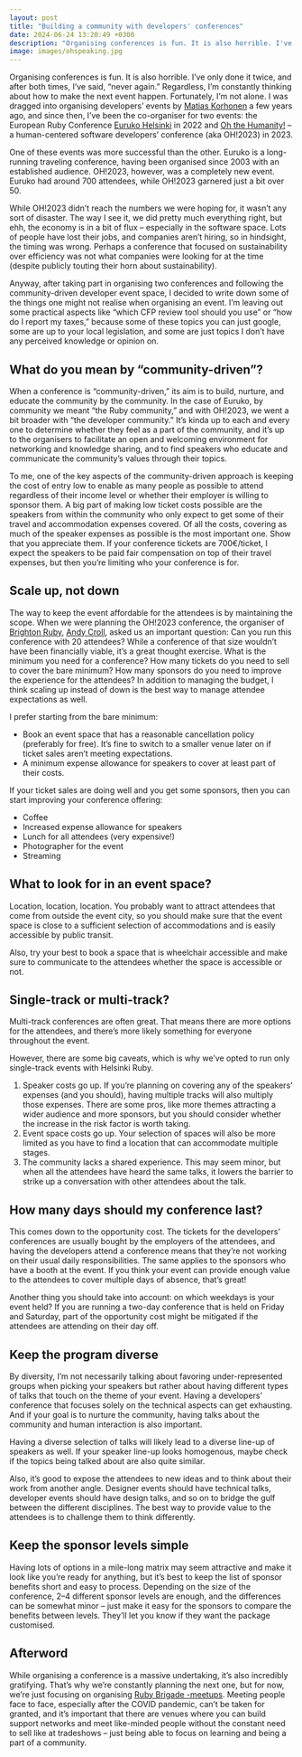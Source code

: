 ```yaml
---
layout: post
title: "Building a community with developers' conferences"
date: 2024-06-24 13:20:49 +0300
description: "Organising conferences is fun. It is also horrible. I've only done it twice and after both times I've said 'never again'. Regardless, I'm constantly thinking how to make the next event happen."
image: images/ohspeaking.jpg
---
```


Organising conferences is fun. It is also horrible. I’ve only done it twice, and after both times, I’ve said, “never again.” Regardless, I’m constantly thinking about how to make the next event happen. Fortunately, I’m not alone. I was dragged into organising developers’ events by [Matias Korhonen](https://randomerrata.com) a few years ago, and since then, I’ve been the co-organiser for two events: the European Ruby Conference [Euruko Helsinki](https://2022.euruko.org) in 2022 and [Oh the Humanity!](https://oh.helsinkiruby.fi) – a human-centered software developers’ conference (aka OH!2023) in 2023.

One of these events was more successful than the other. Euruko is a long-running traveling conference, having been organised since 2003 with an established audience. OH!2023, however, was a completely new event. Euruko had around 700 attendees, while OH!2023 garnered just a bit over 50.

While OH!2023 didn’t reach the numbers we were hoping for, it wasn’t any sort of disaster. The way I see it, we did pretty much everything right, but ehh, the economy is in a bit of flux – especially in the software space. Lots of people have lost their jobs, and companies aren’t hiring, so in hindsight, the timing was wrong. Perhaps a conference that focused on sustainability over efficiency was not what companies were looking for at the time (despite publicly touting their horn about sustainability).

Anyway, after taking part in organising two conferences and following the community-driven developer event space, I decided to write down some of the things one might not realise when organising an event. I’m leaving out some practical aspects like “which CFP review tool should you use” or “how do I report my taxes,” because some of these topics you can just google, some are up to your local legislation, and some are just topics I don’t have any perceived knowledge or opinion on.

## What do you mean by “community-driven”?

When a conference is “community-driven,” its aim is to build, nurture, and educate the community by the community. In the case of Euruko, by community we meant “the Ruby community,” and with OH!2023, we went a bit broader with “the developer community.” It’s kinda up to each and every one to determine whether they feel as a part of the community, and it’s up to the organisers to facilitate an open and welcoming environment for networking and knowledge sharing, and to find speakers who educate and communicate the community’s values through their topics.

To me, one of the key aspects of the community-driven approach is keeping the cost of entry low to enable as many people as possible to attend regardless of their income level or whether their employer is willing to sponsor them. A big part of making low ticket costs possible are the speakers from within the community who only expect to get some of their travel and accommodation expenses covered. Of all the costs, covering as much of the speaker expenses as possible is the most important one. Show that you appreciate them. If your conference tickets are 700€/ticket, I expect the speakers to be paid fair compensation on top of their travel expenses, but then you’re limiting who your conference is for.

## Scale up, not down

The way to keep the event affordable for the attendees is by maintaining the scope. When we were planning the OH!2023 conference, the organiser of [Brighton Ruby](https://brightonruby.com/), [Andy Croll](https://andycroll.com/), asked us an important question: Can you run this conference with 20 attendees? While a conference of that size wouldn’t have been financially viable, it’s a great thought exercise. What is the minimum you need for a conference? How many tickets do you need to sell to cover the bare minimum? How many sponsors do you need to improve the experience for the attendees? In addition to managing the budget, I think scaling up instead of down is the best way to manage attendee expectations as well.

I prefer starting from the bare minimum:

- Book an event space that has a reasonable cancellation policy (preferably for free). It’s fine to switch to a smaller venue later on if ticket sales aren’t meeting expectations.
- A minimum expense allowance for speakers to cover at least part of their costs.

If your ticket sales are doing well and you get some sponsors, then you can start improving your conference offering:

- Coffee
- Increased expense allowance for speakers
- Lunch for all attendees (very expensive!)
- Photographer for the event
- Streaming

## What to look for in an event space?

Location, location, location. You probably want to attract attendees that come from outside the event city, so you should make sure that the event space is close to a sufficient selection of accommodations and is easily accessible by public transit.

Also, try your best to book a space that is wheelchair accessible and make sure to communicate to the attendees whether the space is accessible or not.

## Single-track or multi-track?

Multi-track conferences are often great. That means there are more options for the attendees, and there’s more likely something for everyone throughout the event.

However, there are some big caveats, which is why we’ve opted to run only single-track events with Helsinki Ruby.

1. Speaker costs go up. If you’re planning on covering any of the speakers’ expenses (and you should), having multiple tracks will also multiply those expenses. There are some pros, like more themes attracting a wider audience and more sponsors, but you should consider whether the increase in the risk factor is worth taking.
2. Event space costs go up. Your selection of spaces will also be more limited as you have to find a location that can accommodate multiple stages.
3. The community lacks a shared experience. This may seem minor, but when all the attendees have heard the same talks, it lowers the barrier to strike up a conversation with other attendees about the talk.

## How many days should my conference last?

This comes down to the opportunity cost. The tickets for the developers’ conferences are usually bought by the employers of the attendees, and having the developers attend a conference means that they’re not working on their usual daily responsibilities. The same applies to the sponsors who have a booth at the event. If you think your event can provide enough value to the attendees to cover multiple days of absence, that’s great!

Another thing you should take into account: on which weekdays is your event held? If you are running a two-day conference that is held on Friday and Saturday, part of the opportunity cost might be mitigated if the attendees are attending on their day off.

## Keep the program diverse

By diversity, I’m not necessarily talking about favoring under-represented groups when picking your speakers but rather about having different types of talks that touch on the theme of your event. Having a developers’ conference that focuses solely on the technical aspects can get exhausting. And if your goal is to nurture the community, having talks about the community and human interaction is also important.

Having a diverse selection of talks will likely lead to a diverse line-up of speakers as well. If your speaker line-up looks homogenous, maybe check if the topics being talked about are also quite similar.

Also, it’s good to expose the attendees to new ideas and to think about their work from another angle. Designer events should have technical talks, developer events should have design talks, and so on to bridge the gulf between the different disciplines. The best way to provide value to the attendees is to challenge them to think differently.

## Keep the sponsor levels simple

Having lots of options in a mile-long matrix may seem attractive and make it look like you’re ready for anything, but it’s best to keep the list of sponsor benefits short and easy to process. Depending on the size of the conference, 2–4 different sponsor levels are enough, and the differences can be somewhat minor – just make it easy for the sponsors to compare the benefits between levels. They’ll let you know if they want the package customised.

## Afterword

While organising a conference is a massive undertaking, it’s also incredibly gratifying. That’s why we’re constantly planning the next one, but for now, we’re just focusing on organising [Ruby Brigade -meetups](https://www.meetup.com/rubybrigade/). Meeting people face to face, especially after the COVID pandemic, can’t be taken for granted, and it’s important that there are venues where you can build support networks and meet like-minded people without the constant need to sell like at tradeshows – just being able to focus on learning and being a part of a community.
